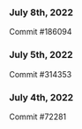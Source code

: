 ### July 8th, 2022

Commit #186094

### July 5th, 2022

Commit #314353


### July 4th, 2022

Commit #72281
